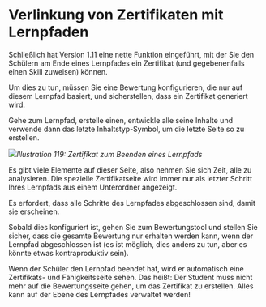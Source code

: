 
# Verlinkung von Zertifikaten mit Lernpfaden

Schließlich hat Version 1.11 eine nette Funktion eingeführt, mit der Sie den Schülern am Ende eines Lernpfades ein Zertifikat \(und gegebenenfalls einen Skill zuweisen\) können.

Um dies zu tun, müssen Sie eine Bewertung konfigurieren, die nur auf diesem Lernpfad basiert, und sicherstellen, dass ein Zertifikat generiert wird.

Gehe zum Lernpfad, erstelle einen, entwickle alle seine Inhalte und verwende dann das letzte Inhaltstyp-Symbol, um die letzte Seite so zu erstellen.

![](../../.gitbook/assets/image16%20%281%29.png)_Illustration 119: Zertifikat zum Beenden eines Lernpfads_

Es gibt viele Elemente auf dieser Seite, also nehmen Sie sich Zeit, alle zu analysieren. Die spezielle Zertifikatseite wird immer nur als letzter Schritt Ihres Lernpfads aus einem Unterordner angezeigt.

Es erfordert, dass alle Schritte des Lernpfades abgeschlossen sind, damit sie erscheinen.

Sobald dies konfiguriert ist, gehen Sie zum Bewertungstool und stellen Sie sicher, dass die gesamte Bewertung nur erhalten werden kann, wenn der Lernpfad abgeschlossen ist \(es ist möglich, dies anders zu tun, aber es könnte etwas kontraproduktiv sein\).

Wenn der Schüler den Lernpfad beendet hat, wird er automatisch eine Zertifikats- und Fähigkeitsseite sehen. Das heißt: Der Student muss nicht mehr auf die Bewertungsseite gehen, um das Zertifikat zu erstellen. Alles kann auf der Ebene des Lernpfades verwaltet werden!